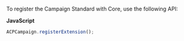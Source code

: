 To register the Campaign Standard with Core, use the following API:

**JavaScript**

```javascript
ACPCampaign.registerExtension();
```